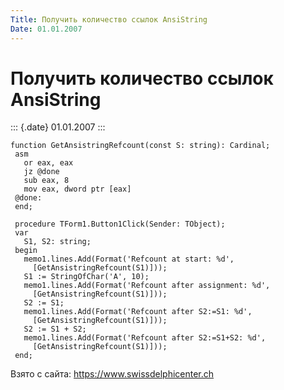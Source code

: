 ```yaml
---
Title: Получить количество ссылок AnsiString
Date: 01.01.2007
---
```



Получить количество ссылок AnsiString
=====================================

::: {.date}
01.01.2007
:::

    function GetAnsistringRefcount(const S: string): Cardinal;
     asm
       or eax, eax
       jz @done
       sub eax, 8
       mov eax, dword ptr [eax]
     @done:
     end;
     
     procedure TForm1.Button1Click(Sender: TObject);
     var
       S1, S2: string;
     begin
       memo1.lines.Add(Format('Refcount at start: %d',
         [GetAnsistringRefcount(S1)]));
       S1 := StringOfChar('A', 10);
       memo1.lines.Add(Format('Refcount after assignment: %d',
         [GetAnsistringRefcount(S1)]));
       S2 := S1;
       memo1.lines.Add(Format('Refcount after S2:=S1: %d',
         [GetAnsistringRefcount(S1)]));
       S2 := S1 + S2;
       memo1.lines.Add(Format('Refcount after S2:=S1+S2: %d',
         [GetAnsistringRefcount(S1)]));
     end;

Взято с сайта: <https://www.swissdelphicenter.ch>

 
